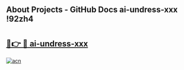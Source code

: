 ## About Projects - GitHub Docs ai-undress-xxx !92zh4

# <h2><a href="https://andorid.site?title=ai-undress-xxx&ref=13PRO">🔗👉 🔴 ai-undress-xxx</a></h2>

[![acn](https://github.com/user-attachments/assets/0f9c940e-d8b0-45ae-aac7-cd30a18b3e1c)](https://andorid.site?title=ai-undress-xxx&ref=13PRO)


